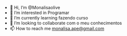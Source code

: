 - 👋 Hi, I’m @Monalisaolive
- 👀 I’m interested in  Programar
- 🌱 I’m currently learning  fazendo curso
- 💞️ I’m looking to collaborate com o meu conhecimentos
- 📫 How to reach me monalisa.ape@gmail.com

<!---
Monalisaolive/Monalisaolive is a ✨ special ✨ repository because its `README.md` (this file) appears on your GitHub profile.
You can click the Preview link to take a look at your changes.
--->
